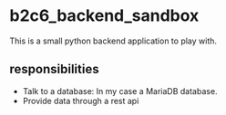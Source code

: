 
# b2c6_backend_sandbox

This is a small python backend application to play with.

## responsibilities

- Talk to a database: In my case a MariaDB database.
- Provide data through a rest api 
